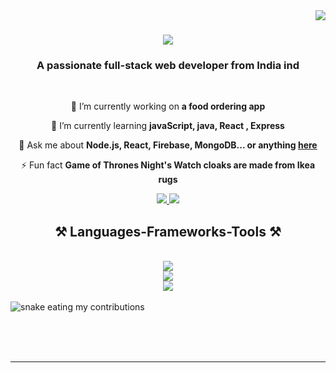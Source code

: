 <img align="right" src="https://visitor-badge.laobi.icu/badge?page_id=salesp07.salesp07" />

<h1 align="center">
    <img src="https://readme-typing-svg.herokuapp.com/?font=Righteous&size=35&center=true&vCenter=true&width=500&height=70&duration=4000&lines=Hi+There!+👋;+I'm+Kanhaiya+Pandey!;" />
</h1>

<h3 align="center">A passionate full-stack web developer from India ind</h3>

<br/>

<div align="center">
 
 🔭 I’m currently working on **a food ordering app**
 
 🌱 I’m currently learning **javaScript, java, React , Express**

 💬 Ask me about **Node.js, React, Firebase, MongoDB... or anything [here](https://github.com/salesp07/salesp07/issues)**

 ⚡ Fun fact **Game of Thrones Night's Watch cloaks are made from Ikea rugs**
 
 </div>

 <div align="center"> 
  <a href="mailto:kanhaiyapandey2232@gmail.com">
    <img src="https://img.shields.io/badge/Gmail-333333?style=for-the-badge&logo=gmail&logoColor=red" />
  </a>
 
  <a href="https://salesp07.github.io" target="_blank">
     <img src="https://img.shields.io/badge/Portfolio-FF5722?style=for-the-badge&logo=todoist&logoColor=white" target="_blank" /> <!-- sqlite, safari, google-chrome are other good icon options -->
  </a>
</div>



<h2 align="center">⚒️ Languages-Frameworks-Tools ⚒️</h2>
<br/>
<div align="center">
    <img src="https://skillicons.dev/icons?i=nodejs,github,javascript,express,mongodb,c,java" /><br>
    <img src="https://skillicons.dev/icons?i=nodejs,github,javascript,express,mongodb,c,java" /><br>
    <img src="https://skillicons.dev/icons?i=react,r,bootstrap,html,css,vscode,git" />
</div>
  <br>
  <img alt="snake eating my contributions" src="https://raw.githubusercontent.com/KanhaiyaPandey/KanhaiyaPandey/output/github-contribution-grid-snake.svg" />
  
  <br/><br/><br/>
</div>

<hr/>


